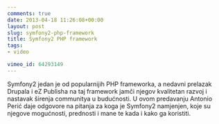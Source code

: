 ```yaml
---
comments: true
date: 2013-04-18 11:26:08+00:00
layout: post
slug: symfony2-php-framework
title: Symfony2 PHP framework
tags:
- video

vimeo_id: 64293149
---
```


Symfony2 jedan je od popularnijih PHP frameworka, a nedavni prelazak Drupala i eZ Publisha na taj framework jamči njegov kvalitetan razvoj i nastavak širenja communitya u budućnosti. U ovom predavanju Antonio Perić daje odgovore na pitanja za koga je Symfony2 namjenjen, koje su njegove mogućnosti, prednosti i mane te kada i kako ga koristiti.
